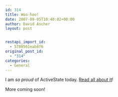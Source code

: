 ```yaml
---
id: 314
title: Woo-hoo!
date: 2007-09-05T10:40:02+00:00
author: David Ascher
layout: post


restapi_import_id:
  - 5780561eab8f6
original_post_id:
  - "314"
categories:
  - General
---
```

I am _so proud_ of ActiveState today. [Read all about it](http://blogs.activestate.com/activestate/2007/09/activestate-ann.html)!

More coming soon!